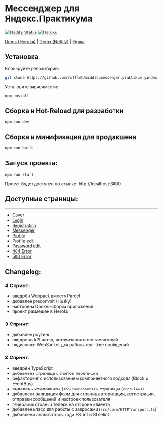 # Мессенджер для Яндекс.Практикума

[![Netlify Status](https://api.netlify.com/api/v1/badges/7cb64050-b8e5-4911-b6a1-d8ca851c7ea2/deploy-status)](https://app.netlify.com/sites/sensational-torte-1795ab/deploys)
[![Heroku](https://heroku-badge.herokuapp.com/?app=heroku-badge&style=flat)](https://retro-messenger.herokuapp.com)

[Demo (Heroku)](https://retro-messenger.herokuapp.com) | [Demo (Netlify)](https://sensational-torte-1795ab.netlify.app/) | [Figma](https://www.figma.com/file/TzzWQOaqd8WQ3lo8muPKFN/Messenger)

## Установка

Клонируйте репозиторий:

```sh
git clone https://github.com/rufflet/middle.messenger.praktikum.yandex.git -b sprint_1
```

Установите зависимости:

```sh
npm install
```

## Сборка и Hot-Reload для разработки

```sh
npm run dev
```

## Сборка и минификация для продакшена

```sh
npm run build
```


## Запуск проекта:

```sh
npm run start
```

Проект будет доступен по ссылке: http://localhost:3000

## Доступные страницы:
-----
* [Cover](https://sensational-torte-1795ab.netlify.app)
* [Login](https://sensational-torte-1795ab.netlify.app/signin)
* [Registration](https://sensational-torte-1795ab.netlify.app/signup)
* [Messenger](https://sensational-torte-1795ab.netlify.app/messenger)
* [Profile](https://sensational-torte-1795ab.netlify.app/profile)
* [Profile edit](https://sensational-torte-1795ab.netlify.app/profile/edit)
* [Password edit](https://sensational-torte-1795ab.netlify.app/profile/password-change)
* [404 Error](https://sensational-torte-1795ab.netlify.app/error/404)
* [500 Error](https://sensational-torte-1795ab.netlify.app/error/500)

## Changelog:
### 4 Спринт:
- внедрён Webpack вместо Parcel
- добавлен precommit (Husky)
- настроена Docker-сборка приложения
- проект размещён в Heroku

### 3 Спринт:
- добавлен роутинг
- внедрено API чатов, авторизации и пользователей
- подключен WebSocket для работы real-time сообщений

### 2 Спринт:
- внедрён TypeScript
- добавлена страница с лентой переписки
- рефакторинг с использованием компонентного подхода (Block и EventBus)
- выделены компоненты (`src/components`) и страницы (`src/views`)
- добавлена валидация форм для страниц авторизации, регистрации, отправки сообщений и настроек пользователя
- генерация страниц теперь на стороне клиента
- добавлен класс для работы с запросами (`src/core/HTTPTransport.ts`)
- добавлены анализаторы кода ESLint и Stylelint
